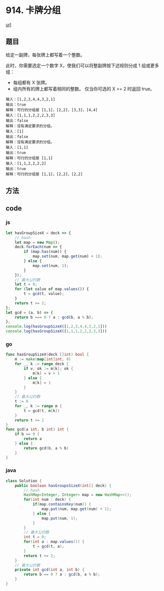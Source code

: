 # 914. 卡牌分组



[url](https://leetcode-cn.com/problems/x-of-a-kind-in-a-deck-of-cards/)


## 题目
给定一副牌，每张牌上都写着一个整数。

此时，你需要选定一个数字 X，使我们可以将整副牌按下述规则分成 1 组或更多组：

- 每组都有 X 张牌。
- 组内所有的牌上都写着相同的整数。
仅当你可选的 X >= 2 时返回 true。


```
输入：[1,2,3,4,4,3,2,1]
输出：true
解释：可行的分组是 [1,1]，[2,2]，[3,3]，[4,4]
输入：[1,1,1,2,2,2,3,3]
输出：false
解释：没有满足要求的分组。
输入：[1]
输出：false
解释：没有满足要求的分组。
输入：[1,1]
输出：true
解释：可行的分组是 [1,1]
输入：[1,1,2,2,2,2]
输出：true
解释：可行的分组是 [1,1]，[2,2]，[2,2]
```


## 方法


## code

### js

```js
let hasGroupSizeX = deck => {
    // hash
    let map = new Map();
    deck.forEach(num => {
        if (map.has(num)) {
            map.set(num, map.get(num) + 1);
        } else {
            map.set(num, 1);
        }
    });
    // 最大公约数
    let t = 0;
    for (let value of map.values()) {
        t = gcd(t, value);
    }
    return t >= 2;
};
let gcd = (a, b) => {
    return b === 0 ? a : gcd(b, a % b);
};
console.log(hasGroupSizeX([1,2,3,4,4,3,2,1]))
console.log(hasGroupSizeX([1,1,1,2,2,2,3,3]))
```

### go

```go
func hasGroupSizeX(deck []int) bool {
	m := make(map[int]int, 0)
	for _, k := range deck {
		if v, ok := m[k]; ok {
			m[k] = v + 1
		} else {
			m[k] = 1
		}
	}
	// 最大公约数
	t := 0
	for _, k := range m {
		t = gcd(t, m[k])
	}
	return t >= 2
}
func gcd(a int, b int) int {
	if b == 0 {
		return a
	} else {
		return gcd(b, a % b)
	}
}
```

### java

```java
class Solution {
    public boolean hasGroupsSizeX(int[] deck) {
        // hash
        HashMap<Integer, Integer> map = new HashMap<>();
        for(int num : deck) {
            if(map.containsKey(num)) {
                map.put(num, map.get(num) + 1);
            } else {
                map.put(num, 1);
            }
        }
        // 最大公约数
        int t = 0;
        for(int a : map.values()) {
            t = gcd(t, a);
        }
        return t >= 2;
    }
    // 最大公约数
    private int gcd(int a, int b) {
        return b == 0 ? a : gcd(b, a % b);
    }
}
```

